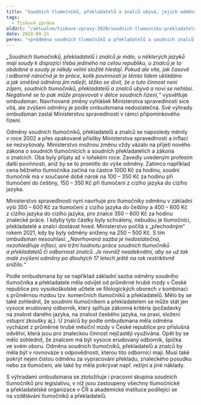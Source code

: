 ```yaml
---
title: "Soudních tlumočníků, překladatelů a znalců ubývá, jejich odměna je nedostatečná"
tags:
  - Tisková zpráva
oldUrl: "/aktualne/tiskove-zpravy-2020/soudnich-tlumocniku-prekladatelu-a-znalcu-ubyva-jejich-odmena-je-nedostatecna"
date: 2020-09-21
perex: "<p>Odměna soudních tlumočníků a překladatelů a soudních znalců je nedostatečná, neodpovídá odborným předpokladům, ani odpovědnosti, kterou tito odborníci nesou. I když ombudsman vítá, že se má po 17 letech odměna soudních tlumočníků, překladatelů a znalců zvýšil, navrhovanou odměnu považuje za nedostatečnou.</p>"
---
```


<!-- imported from the old website -->

<p><i>„Soudních tlumočníků, překladatelů i znalců je málo, u některých jazyků mají soudy k dispozici třeba jediného na celou republiku, u znalců je to obdobné a soudy je někdy velmi složitě hledají. Pokud ale víte, jak časově i odborně náročná je to práce, kolik povinností je těmto lidem ukládáno a jak směšná odměna jim náleží, těžko se divit, že o tuto činnost není zájem, soudních tlumočníků, překladatelů a znalců ubývá a noví se nehlásí. Negativně se to pak může projevovat v délce soudních řízení,“</i> vysvětluje ombudsman. Navrhované změny vyhlášek Ministerstva spravedlnosti sice vítá, ale zvýšení odměny je podle ombudsmana nedostatečná. Své výhrady ombudsman zaslal Ministerstvu spravedlnosti v rámci připomínkového řízení.</p> <p>Odměny soudních tlumočníků, překladatelů a znalců se naposledy měnily v roce 2002 a přes opakované přísliby Ministerstva spravedlnosti a inflaci se nezvyšovaly. Ministerstvo možnou změnu vždy vázalo na přijetí nového zákona o soudních tlumočnících a soudních překladatelích a zákona o znalcích. Oba byly přijaty až v loňském roce. Zavedly uvedeným profesím další povinnosti, aniž by se to promítlo do výše odměny. Zatímco například cena běžného tlumočníka začíná na částce 1000 Kč za hodinu, soudní tlumočník má v současné době nárok na 100 – 350 Kč za hodinu při tlumočení do češtiny, 150 – 350 Kč při tlumočení z cizího jazyka do cizího jazyka. </p> <p>Ministerstvo spravedlnosti nyní navrhuje pro tlumočníky odměnu v základní výši 350 – 600 Kč za tlumočení z cizího jazyka do češtiny a 400 – 600 Kč z cizího jazyka do cizího jazyka, pro znalce 350 – 600 Kč za hodinu znalecké práce. I kdyby tyto částky byly schváleny, nebudou je tlumočníci, překladatelé a znalci dostávat hned. Ministerstvo počítá s „přechodným“ rokem 2021, kdy by byly odměny sníženy na 250 – 500 Kč. S tím ombudsman nesouhlasí: <i>„Navrhovaná sazba je nedostatečná, nezohledňuje inflaci, ani tržní hodnotu práce soudních tlumočníků a překladatelů či odbornost znalců. Je rovněž neadekvátní, aby se už tak malé zvýšení odměny po dlouhých 17 letech ještě na rok restriktivně snížilo.“</i></p> <p>Podle ombudsmana by se například základní sazba odměny soudního tlumočníka a překladatele měla odvíjet od průměrné hrubé mzdy v České republice pro vysokoškolské učitele ve filologických oborech v kombinaci s průměrnou mzdou tzv. komerčních tlumočníků a překladatelů. Mělo by se také zohlednit, že soudním tlumočníkem a překladatelem se může stát jen vysoce erudovaný odborník, který splňuje zákonná kritéria (požadavky na znalost daného jazyka, na znalost českého jazyka, na praxi, složení vstupní zkoušky aj.). U znalců by podle ombudsmana měla odměna vycházet z průměrné hrubé měsíční mzdy v České republice pro příslušná odvětví, která jsou pro znaleckou činnost nejčastěji využívána. Opět by se mělo zohlednit, že znalcem má být vysoce erudovaný odborník, špička ve svém oboru. Odměna soudních tlumočníků, překladatelů a znalců by měla být v rovnováze s odpovědností, kterou tito odborníci mají. Musí také pokrýt nejen čistou odměnu za vypracování překladu, znaleckého posudku nebo za tlumočení, ale také by měla pokrývat např. režijní a jiné náklady.</p> S výhradami ombudsmana se ztotožňuje i pracovní skupina soudních tlumočníků pro legislativu, v níž jsou zastoupeny všechny tlumočnické a překladatelské organizace v ČR a akademické instituce podílející se na vzdělávání tlumočníků a překladatelů.
